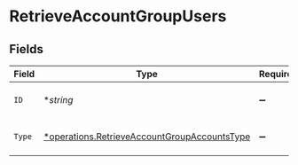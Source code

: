 # RetrieveAccountGroupUsers


## Fields

| Field                                                                                                              | Type                                                                                                               | Required                                                                                                           | Description                                                                                                        |
| ------------------------------------------------------------------------------------------------------------------ | ------------------------------------------------------------------------------------------------------------------ | ------------------------------------------------------------------------------------------------------------------ | ------------------------------------------------------------------------------------------------------------------ |
| `ID`                                                                                                               | **string*                                                                                                          | :heavy_minus_sign:                                                                                                 | User unique identifier.                                                                                            |
| `Type`                                                                                                             | [*operations.RetrieveAccountGroupAccountsType](../../../pkg/models/operations/retrieveaccountgroupaccountstype.md) | :heavy_minus_sign:                                                                                                 | Relation type<br/>* OWNER -                                                                                        |